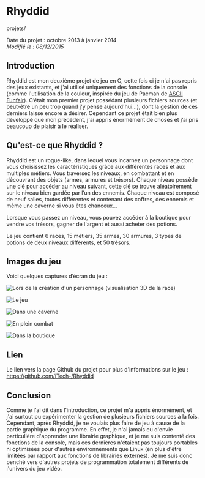 Rhyddid
=======
projets/

Date du projet : octobre 2013 à janvier 2014  
*Modifié le : 08/12/2015*

## Introduction

Rhyddid est mon deuxième projet de jeu en C, cette fois ci je n'ai pas repris des jeux existants, et j'ai utilisé uniquement des fonctions de la console (comme l'utilisation de la couleur, inspirée du jeu de Pacman de [ASCII Funfair](/projets/ascii_funfair.html)). C’était mon premier projet possédant plusieurs fichiers sources (et peut-être un peu trop quand j'y pense aujourd'hui...), dont la gestion de ces derniers laisse encore à désirer. Cependant ce projet était bien plus développé que mon précédent, j'ai appris énormément de choses et j’ai pris beaucoup de plaisir à le réaliser.

## Qu'est-ce que Rhyddid ?

Rhyddid est un rogue-like, dans lequel vous incarnez un personnage dont vous choisissez les caractéristiques grâce aux différentes races et aux multiples métiers. Vous traversez les niveaux, en combattant et en découvrant des objets (armes, armures et trésors). Chaque niveau possède une clé pour accéder au niveau suivant, cette clé se trouve aléatoirement sur le niveau bien gardée par l’un des ennemis. Chaque niveau est composé de neuf salles, toutes différentes et contenant des coffres, des ennemis et même une caverne si vous êtes chanceux...

Lorsque vous passez un niveau, vous pouvez accéder à la boutique pour vendre vos trésors, gagner de l'argent et aussi acheter des potions.

Le jeu contient 6 races, 15 métiers, 35 armes, 30 armures, 3 types de potions de deux niveaux différents, et 50 trésors.

## Images du jeu

Voici quelques captures d’écran du jeu :

![Lors de la création d'un personnage (visualisation 3D de la race)](//static.napnac.ga/img/projets/rhyddid/nouveau_perso.png)

![Le jeu](//static.napnac.ga/img/projets/rhyddid/jeu.png)

![Dans une caverne](//static.napnac.ga/img/projets/rhyddid/caverne.png)

![En plein combat](//static.napnac.ga/img/projets/rhyddid/combat.png)

![Dans la boutique](//static.napnac.ga/img/projets/rhyddid/boutique.png)

## Lien

Le lien vers la page Github du projet pour plus d'informations sur le jeu : <https://github.com/iTech-/Rhyddid>

## Conclusion

Comme je l'ai dit dans l'introduction, ce projet m'a appris énormément, et j'ai surtout pu expérimenter la gestion de plusieurs fichiers sources à la fois. Cependant, après Rhyddid, je ne voulais plus faire de jeu à cause de la partie graphique du programme. En effet, je n'ai jamais eu d'envie particulière d'apprendre une librairie graphique, et je me suis contenté des fonctions de la console, mais ces dernières n'étaient pas toujours portables ni optimisées pour d'autres environnements que Linux (en plus d'être limitées par rapport aux fonctions de librairies externes). Je me suis donc penché vers d'autres projets de programmation totalement différents de l'univers du jeu vidéo.
